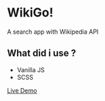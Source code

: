 # WikiGo!

A search app with Wikipedia API

## What did i use ?
<ul>
  <li>Vanilla JS</li>
  <li>SCSS</li>
 </ul> 
  
  [Live Demo](https://wiki-go.netlify.app/)
